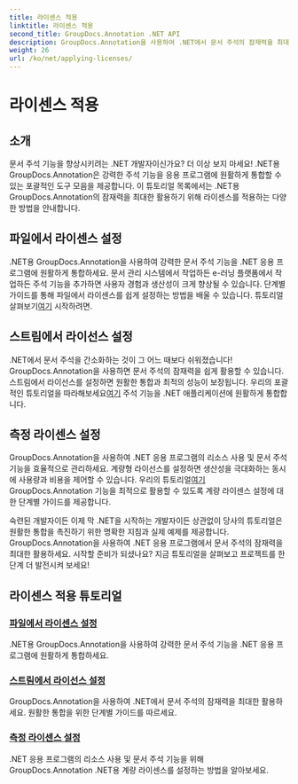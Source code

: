```yaml
---
title: 라이센스 적용
linktitle: 라이센스 적용
second_title: GroupDocs.Annotation .NET API
description: GroupDocs.Annotation을 사용하여 .NET에서 문서 주석의 잠재력을 최대한 활용하세요. 원활한 통합을 위해 단계별 튜토리얼을 따르세요.
weight: 26
url: /ko/net/applying-licenses/
---
```


# 라이센스 적용

## 소개

문서 주석 기능을 향상시키려는 .NET 개발자이신가요? 더 이상 보지 마세요! .NET용 GroupDocs.Annotation은 강력한 주석 기능을 응용 프로그램에 원활하게 통합할 수 있는 포괄적인 도구 모음을 제공합니다. 이 튜토리얼 목록에서는 .NET용 GroupDocs.Annotation의 잠재력을 최대한 활용하기 위해 라이센스를 적용하는 다양한 방법을 안내합니다.

## 파일에서 라이센스 설정
.NET용 GroupDocs.Annotation을 사용하여 강력한 문서 주석 기능을 .NET 응용 프로그램에 원활하게 통합하세요. 문서 관리 시스템에서 작업하든 e-러닝 플랫폼에서 작업하든 주석 기능을 추가하면 사용자 경험과 생산성이 크게 향상될 수 있습니다. 단계별 가이드를 통해 파일에서 라이센스를 쉽게 설정하는 방법을 배울 수 있습니다. 튜토리얼 살펴보기[여기](./set-license-from-file/) 시작하려면.

## 스트림에서 라이선스 설정
 .NET에서 문서 주석을 간소화하는 것이 그 어느 때보다 쉬워졌습니다! GroupDocs.Annotation을 사용하면 문서 주석의 잠재력을 쉽게 활용할 수 있습니다. 스트림에서 라이선스를 설정하면 원활한 통합과 최적의 성능이 보장됩니다. 우리의 포괄적인 튜토리얼을 따라해보세요[여기](./set-license-from-stream/) 주석 기능을 .NET 애플리케이션에 원활하게 통합합니다.

## 측정 라이센스 설정
GroupDocs.Annotation을 사용하여 .NET 응용 프로그램의 리소스 사용 및 문서 주석 기능을 효율적으로 관리하세요. 계량형 라이선스를 설정하면 생산성을 극대화하는 동시에 사용량과 비용을 제어할 수 있습니다. 우리의 튜토리얼[여기](./set-metered-license/) GroupDocs.Annotation 기능을 최적으로 활용할 수 있도록 계량 라이센스 설정에 대한 단계별 가이드를 제공합니다.

숙련된 개발자이든 이제 막 .NET을 시작하는 개발자이든 상관없이 당사의 튜토리얼은 원활한 통합을 촉진하기 위한 명확한 지침과 실제 예제를 제공합니다. GroupDocs.Annotation을 사용하여 .NET 응용 프로그램에서 문서 주석의 잠재력을 최대한 활용하세요. 시작할 준비가 되셨나요? 지금 튜토리얼을 살펴보고 프로젝트를 한 단계 더 발전시켜 보세요!

## 라이센스 적용 튜토리얼
### [파일에서 라이센스 설정](./set-license-from-file/)
.NET용 GroupDocs.Annotation을 사용하여 강력한 문서 주석 기능을 .NET 응용 프로그램에 원활하게 통합하세요.
### [스트림에서 라이선스 설정](./set-license-from-stream/)
GroupDocs.Annotation을 사용하여 .NET에서 문서 주석의 잠재력을 최대한 활용하세요. 원활한 통합을 위한 단계별 가이드를 따르세요.
### [측정 라이센스 설정](./set-metered-license/)
.NET 응용 프로그램의 리소스 사용 및 문서 주석 기능을 위해 GroupDocs.Annotation .NET용 계량 라이센스를 설정하는 방법을 알아보세요.